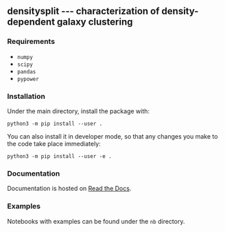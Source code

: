 ## densitysplit --- characterization of density-dependent galaxy clustering

### Requirements

  - `numpy`
  - `scipy`
  - `pandas`
  - `pypower`

### Installation

Under the main directory, install the package with:
```
python3 -m pip install --user .
```
You can also install it in developer mode, so that any changes you make to the code take place immediately:
```
python3 -m pip install --user -e .
```

### Documentation

Documentation is hosted on [Read the Docs](https://densitysplit.readthedocs.io/).

### Examples

Notebooks with examples can be found under the `nb` directory.
